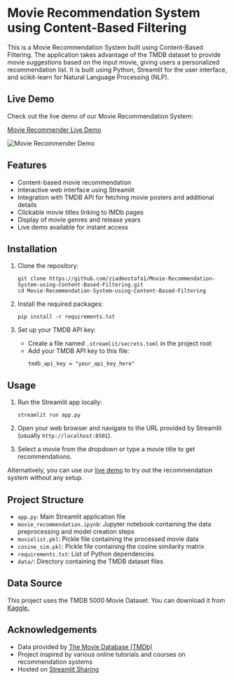 # Movie Recommendation System using Content-Based Filtering

This is a Movie Recommendation System built using Content-Based Filtering. The application takes advantage of the TMDB dataset to provide movie suggestions based on the input movie, giving users a personalized recommendation list. It is built using Python, Streamlit for the user interface, and scikit-learn for Natural Language Processing (NLP).


## Live Demo

Check out the live demo of our Movie Recommendation System:

[Movie Recommender Live Demo](https://movie-recommender-ziad.streamlit.app/)

![Movie Recommender Demo](https://raw.githubusercontent.com/ziadmostafa1/Movie-Recommendation-System-using-Content-Based-Filtering/main/demo_screenshot.png)

## Features

- Content-based movie recommendation
- Interactive web interface using Streamlit
- Integration with TMDB API for fetching movie posters and additional details
- Clickable movie titles linking to IMDb pages
- Display of movie genres and release years
- Live demo available for instant access

## Installation

1. Clone the repository:
   ```
   git clone https://github.com/ziadmostafa1/Movie-Recommendation-System-using-Content-Based-Filtering.git
   cd Movie-Recommendation-System-using-Content-Based-Filtering
   ```

2. Install the required packages:
   ```
   pip install -r requirements.txt
   ```

3. Set up your TMDB API key:
   - Create a file named `.streamlit/secrets.toml` in the project root
   - Add your TMDB API key to this file:
     ```
     tmdb_api_key = "your_api_key_here"
     ```

## Usage

1. Run the Streamlit app locally:
   ```
   streamlit run app.py
   ```

2. Open your web browser and navigate to the URL provided by Streamlit (usually `http://localhost:8501`).

3. Select a movie from the dropdown or type a movie title to get recommendations.

Alternatively, you can use our [live demo](https://movie-recommender-ziad.streamlit.app/) to try out the recommendation system without any setup.

## Project Structure

- `app.py`: Main Streamlit application file
- `movie_recommendation.ipynb`: Jupyter notebook containing the data preprocessing and model creation steps
- `movielist.pkl`: Pickle file containing the processed movie data
- `cosine_sim.pkl`: Pickle file containing the cosine similarity matrix
- `requirements.txt`: List of Python dependencies
- `data/`: Directory containing the TMDB dataset files

## Data Source

This project uses the TMDB 5000 Movie Dataset. You can download it from [Kaggle.](https://www.kaggle.com/tmdb/tmdb-movie-metadata)


## Acknowledgements

- Data provided by [The Movie Database (TMDb)](https://www.themoviedb.org)
- Project inspired by various online tutorials and courses on recommendation systems
- Hosted on [Streamlit Sharing](https://streamlit.io/sharing)